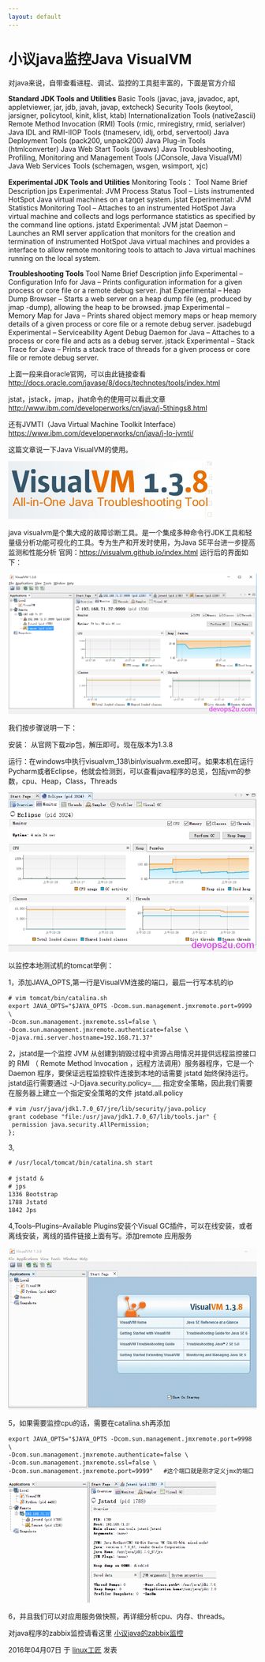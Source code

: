 ```yaml
---
layout: default
---
```


# 小议java监控Java VisualVM

对java来说，自带查看进程、调试、监控的工具挺丰富的，下面是官方介绍

**Standard JDK Tools and Utilities**
Basic Tools                                                 (javac, java, javadoc, apt, appletviewer, jar, jdb, javah, javap, extcheck)
Security Tools                                            (keytool, jarsigner, policytool, kinit, klist, ktab)
Internationalization Tools                        (native2ascii)
Remote Method Invocation (RMI) Tools     (rmic, rmiregistry, rmid, serialver)
Java IDL and RMI-IIOP Tools                     (tnameserv, idlj, orbd, servertool)
Java Deployment Tools                              (pack200, unpack200)
Java Plug-in Tools                                        (htmlconverter)
Java Web Start Tools                                   (javaws)
Java Troubleshooting, Profiling, Monitoring and Management Tools    (JConsole, Java VisualVM)
Java Web Services Tools                              (schemagen, wsgen, wsimport, xjc)

**Experimental JDK Tools and Utilities**
Monitoring Tools：
Tool Name            Brief Description
jps                         Experimental: JVM Process Status Tool – Lists instrumented HotSpot Java virtual machines on a target system.
jstat                       Experimental: JVM Statistics Monitoring Tool – Attaches to an instrumented HotSpot Java virtual machine and collects and logs performance statistics as specified by the command line options.
jstatd                     Experimental: JVM jstat Daemon – Launches an RMI server application that monitors for the creation and termination of instrumented HotSpot Java virtual machines and provides a interface to allow remote monitoring tools to attach to Java virtual machines running on the local system.

**Troubleshooting Tools**
Tool Name              Brief Description
jinfo                       Experimental – Configuration Info for Java – Prints configuration information for a given process or core file or a remote debug server.
jhat                        Experimental – Heap Dump Browser – Starts a web server on a heap dump file (eg, produced by jmap -dump), allowing the heap to be browsed.
jmap                      Experimental – Memory Map for Java – Prints shared object memory maps or heap memory details of a given process or core file or a remote debug server.
jsadebugd              Experimental – Serviceability Agent Debug Daemon for Java – Attaches to a process or core file and acts as a debug server.
jstack                     Experimental – Stack Trace for Java – Prints a stack trace of threads for a given process or core file or remote debug server.

上面一段来自oracle官网，可以由此链接查看<http://docs.oracle.com/javase/8/docs/technotes/tools/index.html>

jstat，jstack，jmap，jhat命令的使用可以看此文章<http://www.ibm.com/developerworks/cn/java/j-5things8.html>

还有JVMTI（Java Virtual Machine Toolkit Interface）<https://www.ibm.com/developerworks/cn/java/j-lo-jvmti/>

这篇文章说一下Java VisualVM的使用。

![小议java监控Java VisualVM-pic1](../images/2016/04/visualvm-2.png)

java visualvm是个集大成的故障诊断工具。是一个集成多种命令行JDK工具和轻量级分析功能可视化的工具。专为生产和开发时使用，为Java SE平台进一步提高监测和性能分析
官网：https://visualvm.github.io/index.html
运行后的界面如下：

![小议java监控Java VisualVM-pic2](../images/2016/04/visualvm01.png)

我们按步骤说明一下：

安装： 从官网下载zip包，解压即可。现在版本为1.3.8

运行：在windows中执行visualvm_138\bin\visualvm.exe即可。如果本机在运行Pycharm或者Eclipse，他就会检测到，可以查看java程序的总览，包括jvm的参数，cpu、Heap，Class，Threads

![小议java监控Java VisualVM-pic3](../images/2016/04/eclipse.png)

以监控本地测试机的tomcat举例：

1，添加JAVA_OPTS,第一行是VisualVM连接的端口，最后一行写本机的ip

```
# vim tomcat/bin/catalina.sh
export JAVA_OPTS="$JAVA_OPTS -Dcom.sun.management.jmxremote.port=9999 \
-Dcom.sun.management.jmxremote.ssl=false \
-Dcom.sun.management.jmxremote.authenticate=false \
-Djava.rmi.server.hostname=192.168.71.37"
```

2，jstatd是一个监控 JVM 从创建到销毁过程中资源占用情况并提供远程监控接口的 RMI （ Remote Method Invocation ，远程方法调用）服务器程序，它是一个 Daemon 程序，要保证远程监控软件连接到本地的话需要 jstatd 始终保持运行。
jstatd运行需要通过 -J-Djava.security.policy=___ 指定安全策略，因此我们需要在服务器上建立一个指定安全策略的文件 jstatd.all.policy

```
# vim /usr/java/jdk1.7.0_67/jre/lib/security/java.policy
grant codebase "file:/usr/java/jdk1.7.0_67/lib/tools.jar" {
 permission java.security.AllPermission;
};
```

3,

```
# /usr/local/tomcat/bin/catalina.sh start
 
# jstatd &
# jps
1336 Bootstrap
1788 Jstatd
1842 Jps
```

4,Tools–Plugins–Available Plugins安装个Visual GC插件，可以在线安装，或者离线安装，离线的插件链接上面有写。添加remote 应用服务

![小议java监控Java VisualVM-pic4](../images/2016/04/visualvm-add-remote.gif)

5，如果需要监控cpu的话，需要在catalina.sh再添加

```
export JAVA_OPTS="$JAVA_OPTS -Dcom.sun.management.jmxremote.port=9998 \
-Dcom.sun.management.jmxremote.authenticate=false \
-Dcom.sun.management.jmxremote.ssl=false \
-Dcom.sun.management.jmxremote.port=9999"   #这个端口就是刚才定义jmx的端口
```

![小议java监控Java VisualVM-pic5](../images/2016/04/visualvm-add-cpu-monitor.gif)

 

6，并且我们可以对应用服务做快照，再详细分析cpu、内存、threads。

对java程序的zabbix监控请看这里 [小议java的zabbix监控](http://bbotte.com/monitor-safe/talking-about-zabbixs-java-monitoring/)

2016年04月07日 于 [linux工匠](http://www.bbotte.com/) 发表

